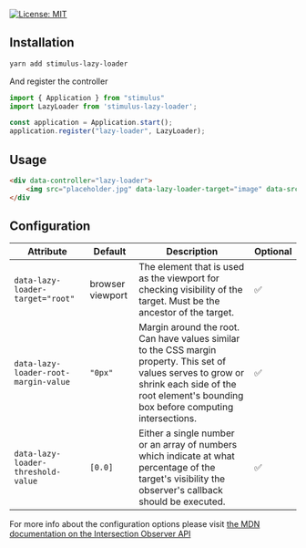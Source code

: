  [![License: MIT](https://img.shields.io/badge/License-MIT-yellow.svg)](https://opensource.org/licenses/MIT)
## Installation
```bash
yarn add stimulus-lazy-loader
```
And register the controller
```js
import { Application } from "stimulus"
import LazyLoader from 'stimulus-lazy-loader';

const application = Application.start();
application.register("lazy-loader", LazyLoader);
```

## Usage
```html
<div data-controller="lazy-loader">
    <img src="placeholder.jpg" data-lazy-loader-target="image" data-src="https://via.placeholder.com/150" />
</div
```

## Configuration
**Attribute** | **Default** | **Description** | **Optional**
------------- | ----------- | --------------- | ------------
`data-lazy-loader-target="root"` | browser viewport | The element that is used as the viewport for checking visibility of the target. Must be the ancestor of the target. | ✅
`data-lazy-loader-root-margin-value` | `"0px"` | Margin around the root. Can have values similar to the CSS margin property. This set of values serves to grow or shrink each side of the root element's bounding box before computing intersections. | ✅
`data-lazy-loader-threshold-value` | `[0.0]` | Either a single number or an array of numbers which indicate at what percentage of the target's visibility the observer's callback should be executed. | ✅

For more info about the configuration options please visit [the MDN documentation on the Intersection Observer API](https://developer.mozilla.org/en-US/docs/Web/API/Intersection_Observer_API)
